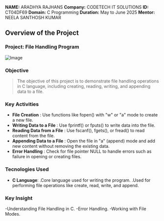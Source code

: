 **NAME:** ARADHYA RAJHANS
**Company:** CODETECH IT SOLUTIONS
**ID:** CT04DF69
**Domain:** C Programming
**Duration:** May to June 2025
**Mentor:** NEELA SANTHOSH KUMAR

## Overview of the Project

### Project: File Handling Program
![Image](https://github.com/user-attachments/assets/64f69a3e-904d-4ed2-b497-b1cd964cf22b)
### Objective
> The objective of this project is to demonstrate file handling operations in C language, including creating, reading, writing, and appending data to a file.

### Key Activities
- **File Creation** : Use functions like fopen() with "w" or "a" mode to create a new file.
- **Writing Data to a File** : Use fprintf() or fputs() to write data into the file.
- **Reading Data from a File** : Use fscanf(), fgets(), or fread() to read content from the file.
- **Appending Data to a File** : Open the file in "a" (append) mode and add new content without removing the existing data.
- **Error Handling** : Check for file pointer NULL to handle errors such as failure in opening or creating files.

### Tecnologies Used
- **C Language**:
 .Core language used for writing the program.
 .Used for performing file operations like create, read, write, and append.

### Key Insight
-Understanding File Handling in C.
-Error Handling.
-Working with File Modes.







